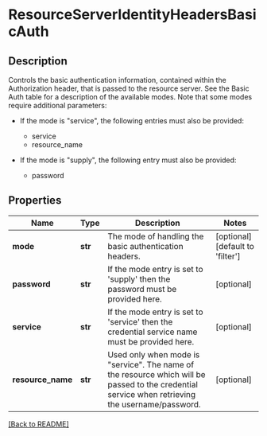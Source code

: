 # ResourceServerIdentityHeadersBasicAuth

## Description

Controls the basic authentication information, contained within the Authorization header, that is passed to the resource server.
See the Basic Auth table for a description of the available  modes. 
Note that some modes require additional parameters:
- If the mode is "service", the following entries must also be
  provided: 
  - service 
  - resource_name

- If the mode is "supply", the following entry must also be 
  provided:
  - password


## Properties

Name | Type | Description | Notes
------------ | ------------- | ------------- | -------------
**mode** | **str** | The mode of handling the basic authentication headers.  | [optional] [default to 'filter']
**password** | **str** | If the mode entry is set to &#39;supply&#39; then the password must be provided here.  | [optional] 
**service** | **str** | If the mode entry is set to &#39;service&#39; then the credential service name must be provided here.  | [optional] 
**resource\_name** | **str** | Used only when mode is \"service\". The name of the resource which will be passed to the  credential service when retrieving the username/password.  | [optional] 

[[Back to README]](../README.md)



